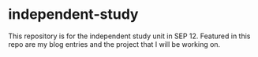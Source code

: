 # independent-study
This repository is for the independent study unit in SEP 12. Featured in this repo are my blog entries and the project that I will be working on.